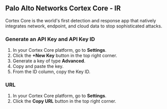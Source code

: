 ## Palo Alto Networks Cortex Core - IR
Cortex Core is the world's first detection and response app that natively integrates network, endpoint, and cloud data to stop sophisticated attacks.

### Generate an API Key and API Key ID
1. In your Cortex Core platform, go to **Settings**.
2. Click the **+New Key** button in the top right corner.
3. Generate a key of type **Advanced**.
4. Copy and paste the key.
5. From the ID column, copy the Key ID.

### URL
1. In your Cortex Core platform, go to **Settings**.
2. Click the **Copy URL** button in the top right corner.